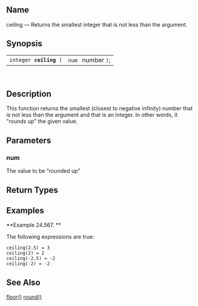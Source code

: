 <div id="xpf_ceiling" class="refentry">

<div class="titlepage">

</div>

<div class="refnamediv">

## Name

ceiling — Returns the smallest integer that is not less than the
argument.

</div>

<div class="refsynopsisdiv">

## Synopsis

<div id="xpf_syn_ceiling" class="funcsynopsis">

|                             |                    |
|-----------------------------|--------------------|
| `integer `**`ceiling`**` (` | `num ` number `)`; |

<div class="funcprototype-spacer">

 

</div>

</div>

</div>

<div id="xpf_desc_ceiling" class="refsect1">

## Description

This function returns the smallest (closest to negative infinity) number
that is not less than the argument and that is an integer. In other
words, it "rounds up" the given value.

</div>

<div id="xpf_params_ceiling" class="refsect1">

## Parameters

<div id="id126189" class="refsect2">

### num

The value to be "rounded up"

</div>

</div>

<div id="xpf_ret_ceiling" class="refsect1">

## Return Types

</div>

<div id="xpf_examples_ceiling" class="refsect1">

## Examples

<div id="xpf_ex_ceiling" class="example">

**Example 24.567. **

<div class="example-contents">

The following expressions are true:

``` screen
ceiling(2.5) = 3
ceiling(2) = 2
ceiling(-2.5) = -2
ceiling(-2) = -2
```

</div>

</div>

  

</div>

<div id="xpf_seealso_ceiling" class="refsect1">

## See Also

<a href="xpf_floor.html" class="link" title="floor">floor()</a>
<a href="xpf_round.html" class="link" title="round">round()</a>

</div>

</div>

